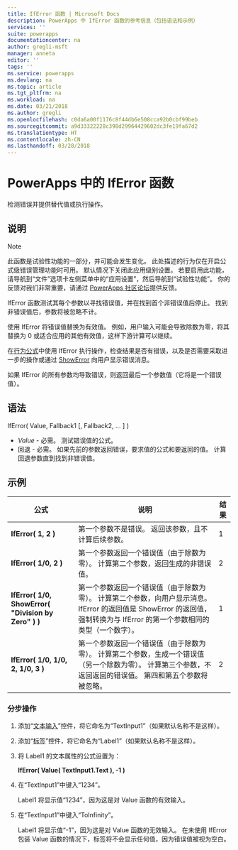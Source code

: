 ```yaml
---
title: IfError 函数 | Microsoft Docs
description: PowerApps 中 IfError 函数的参考信息（包括语法和示例）
services: ''
suite: powerapps
documentationcenter: na
author: gregli-msft
manager: anneta
editor: ''
tags: ''
ms.service: powerapps
ms.devlang: na
ms.topic: article
ms.tgt_pltfrm: na
ms.workload: na
ms.date: 03/21/2018
ms.author: gregli
ms.openlocfilehash: c0da6a00f1176c8f44db6e508cca92b0cbf99beb
ms.sourcegitcommit: a9d33322228c398d29964429602dc3fe19fa67d2
ms.translationtype: HT
ms.contentlocale: zh-CN
ms.lasthandoff: 03/28/2018
---
```

# <a name="iferror-function-in-powerapps"></a>PowerApps 中的 IfError 函数
检测错误并提供替代值或执行操作。

## <a name="description"></a>说明
> [!NOTE]
> 此函数是试验性功能的一部分，并可能会发生变化。  此处描述的行为仅在开启公式级错误管理功能时可用。  默认情况下关闭此应用级别设置。  若要启用此功能，请导航到“文件”选项卡左侧菜单中的“应用设置”，然后导航到“试验性功能”。  你的反馈对我们非常重要，请通过 [PowerApps 社区论坛](https://powerusers.microsoft.com/t5/Expressions-and-Formulas/bd-p/How-To)提供反馈。

IfError 函数测试其每个参数以寻找错误值，并在找到首个非错误值后停止。  找到非错误值后，参数将被忽略不计。

使用 IfError 将错误值替换为有效值。  例如，用户输入可能会导致除数为零，将其替换为 0 或适合应用的其他有效值，这样下游计算可以继续。

在[行为公式](../working-with-formulas-in-depth.md)中使用 IfError 执行操作，检查结果是否有错误，以及是否需要采取进一步的操作或通过 [ShowError](function-showerror.md) 向用户显示错误消息。

如果 IfError 的所有参数均导致错误，则返回最后一个参数值（它将是一个错误值）。 

## <a name="syntax"></a>语法
IfError( Value, Fallback1 [, Fallback2, ... ] )

* *Value* - 必需。 测试错误值的公式。 
* 回退 - 必需。 如果先前的参数返回错误，要求值的公式和要返回的值。  计算回退参数直到找到非错误值。

## <a name="examples"></a>示例

| 公式 | 说明 | 结果 |
| --- | --- | --- |
| **IfError( 1, 2 )** |第一个参数不是错误。  返回该参数，且不计算后续参数。   | 1 |
| **IfError( 1/0, 2 )** | 第一个参数返回一个错误值（由于除数为零）。  计算第二个参数，返回生成的非错误值。 | 2 | 
| **IfError( 1/0, ShowError( "Division by Zero" ) )** | 第一个参数返回一个错误值（由于除数为零）。  计算第二个参数，向用户显示消息。  IfError 的返回值是 ShowError 的返回值，强制转换为与 IfError 的第一个参数相同的类型（一个数字）。 | 1 |
| **IfError( 1/0, 1/0, 2, 1/0, 3 )** | 第一个参数返回一个错误值（由于除数为零）。  计算第二个参数，生成一个错误值（另一个除数为零）。  计算第三个参数，不返回返回的错误值。  第四和第五个参数将被忽略。  | 2 |

### <a name="step-by-step"></a>分步操作

1. 添加“[文本输入](../controls/control-text-input.md)”控件，将它命名为“TextInput1”（如果默认名称不是这样）。

2. 添加“[标签](../controls/control-text-box.md)”控件，将它命名为“Label1”（如果默认名称不是这样）。

3. 将 Label1 的文本属性的公式设置为：

    **IfError( Value( TextInput1.Text ), -1 )**

4. 在“TextInput1”中键入“1234”。  

    Label1 将显示值“1234”，因为这是对 Value 函数的有效输入。

5. 在“TextInput1”中键入“ToInfinity”。

    Label1 将显示值“-1”，因为这是对 Value 函数的无效输入。  在未使用 IfError 包装 Value 函数的情况下，标签将不会显示任何值，因为错误值被视为空白。 

